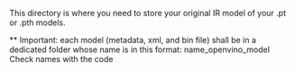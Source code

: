 This directory is where you need to store your original IR model of your .pt or .pth models.

** Important: each model (metadata, xml, and bin file) shall be in a dedicated folder whose name is in this format: name_openvino_model
   Check names with the code
   
